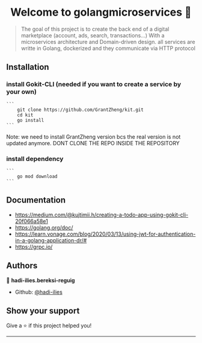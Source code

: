 <h1 align="center">Welcome to golangmicroservices 👋</h1>

> The goal of this project is to create the back end of a digital marketplace (account, ads, search, transactions...) With a microservices architecture and Domain-driven design. all services are writte in Golang, dockerized and they communicate via HTTP protocol

## Installation
### install Gokit-CLI (needed if you want to create a service by your own)
    ```
        git clone https://github.com/GrantZheng/kit.git
        cd kit
        go install
    ```
Note: we need to install GrantZheng version bcs the real version is not updated anymore. DONT CLONE THE REPO INSIDE THE REPOSITORY
### install dependency
    ```
        go mod download
    ```

## Documentation
 * https://medium.com/@kujtimii.h/creating-a-todo-app-using-gokit-cli-20f066a58e1
 * https://golang.org/doc/
 * https://learn.vonage.com/blog/2020/03/13/using-jwt-for-authentication-in-a-golang-application-dr/#
 * https://grpc.io/

## Authors

👤 **hadi-ilies.bereksi-reguig**

* Github: [@hadi-ilies](https://github.com/hadi-ilies)

## Show your support

Give a ⭐️ if this project helped you!

***
